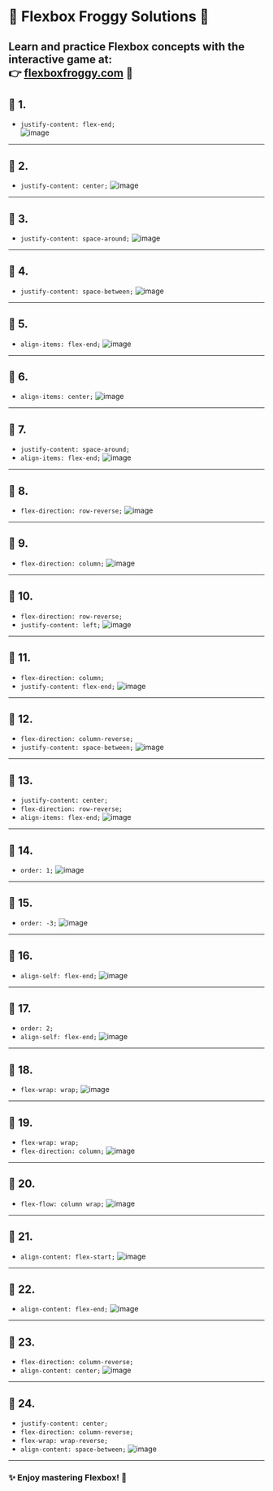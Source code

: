 # 🌟 Flexbox Froggy Solutions 🌟

Learn and practice Flexbox concepts with the interactive game at:  
👉 [flexboxfroggy.com](https://flexboxfroggy.com/) 🐸
---



## 🎯 1. 
- `justify-content: flex-end;` <br>
![image](https://github.com/user-attachments/assets/8e2e34d0-f8b3-441f-bc38-ecd89277ecc5)

---

## 🎯 2. 
- `justify-content: center;`
![image](https://github.com/user-attachments/assets/4c177dc8-4b40-490c-bc51-de63e35a0343)

---

## 🎯 3. 
- `justify-content: space-around;`
![image](https://github.com/user-attachments/assets/2f4b3ee6-6f1d-4f46-aa20-e3c76aa2227d)

---

## 🎯 4. 
- `justify-content: space-between;`
![image](https://github.com/user-attachments/assets/3bb3fe45-06c2-43f5-ba83-5be4cd2d61cd)

---

## 🎯 5. 
- `align-items: flex-end;`
![image](https://github.com/user-attachments/assets/c5720cd1-83fa-4608-a96f-1a3cb4b064e6)

---

## 🎯 6. 
- `align-items: center;`
![image](https://github.com/user-attachments/assets/1fb2d263-703e-4e7c-b3d4-643b1b474073)

---

## 🎯 7. 
- `justify-content: space-around;`  
- `align-items: flex-end;`
![image](https://github.com/user-attachments/assets/7371ce49-e22c-4bb7-bd1b-ce551e168776)

---

## 🎯 8. 
- `flex-direction: row-reverse;`
![image](https://github.com/user-attachments/assets/bb622b1a-4975-4d5c-a95c-025e55edadb7)

---

## 🎯 9. 
- `flex-direction: column;`
![image](https://github.com/user-attachments/assets/01293f4f-57a7-4f6b-8c59-048e2bfd97f4)

---

## 🎯 10. 
- `flex-direction: row-reverse;`  
- `justify-content: left;`
![image](https://github.com/user-attachments/assets/632fd874-1680-4856-8268-9edc87a00781)

---

## 🎯 11. 
- `flex-direction: column;`  
- `justify-content: flex-end;`
![image](https://github.com/user-attachments/assets/d35ac56d-65d5-4cd6-9ccf-27255bc70ed4)

---

## 🎯 12. 
- `flex-direction: column-reverse;`  
- `justify-content: space-between;`
![image](https://github.com/user-attachments/assets/b3c5136b-2d16-43b2-80e9-8f764d8b35bf)

---

## 🎯 13. 
- `justify-content: center;`  
- `flex-direction: row-reverse;`  
- `align-items: flex-end;`
![image](https://github.com/user-attachments/assets/edb00c68-6899-4d88-9b8a-8a1fe948e38a)

---

## 🎯 14. 
- `order: 1;`
![image](https://github.com/user-attachments/assets/da76942a-1dbe-4eef-818d-6ae3b23becf9)

---

## 🎯 15. 
- `order: -3;`
![image](https://github.com/user-attachments/assets/c670e271-bd5b-4b24-b632-46f42b10411b)

---

## 🎯 16. 
- `align-self: flex-end;`
![image](https://github.com/user-attachments/assets/5e5966e5-9f2c-4a84-9eaf-4c785effc44a)

---

## 🎯 17. 
- `order: 2;`  
- `align-self: flex-end;`
![image](https://github.com/user-attachments/assets/62050986-7216-4948-9791-8f434f9793b5)

---

## 🎯 18. 
- `flex-wrap: wrap;`
![image](https://github.com/user-attachments/assets/c9641a7c-077b-4d37-b642-1cbe5e659102)

---

## 🎯 19. 
- `flex-wrap: wrap;`  
- `flex-direction: column;`
![image](https://github.com/user-attachments/assets/2bc91e66-07ff-49a5-9618-b8cb24115e3f)

---

## 🎯 20. 
- `flex-flow: column wrap;`
![image](https://github.com/user-attachments/assets/7e356084-23dd-491a-a903-2e106e2ea1bc)

---

## 🎯 21. 
- `align-content: flex-start;`
![image](https://github.com/user-attachments/assets/fc5d3c8f-16bc-4e18-ab72-34d4da6a3977)

---

## 🎯 22. 
- `align-content: flex-end;`
![image](https://github.com/user-attachments/assets/dd115de4-a54f-4a8a-847d-ed76b6eeaceb)


---

## 🎯 23. 
- `flex-direction: column-reverse;`  
- `align-content: center;`
![image](https://github.com/user-attachments/assets/506db5cd-6dcf-4c08-8b85-2966a3eeba01)


---

## 🎯 24. 
- `justify-content: center;`  
- `flex-direction: column-reverse;`  
- `flex-wrap: wrap-reverse;`  
- `align-content: space-between;`
![image](https://github.com/user-attachments/assets/5ae995cd-e1c4-466d-b40c-aeb987d5795c)


---

### ✨ Enjoy mastering Flexbox! 💪
